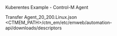 Kuberentes Example - Control-M Agent

Transfer Agent_20_200.Linux.json
<CTMEM_PATH>/ctm_em/etc/emweb/automation-api/downloads/descriptors

